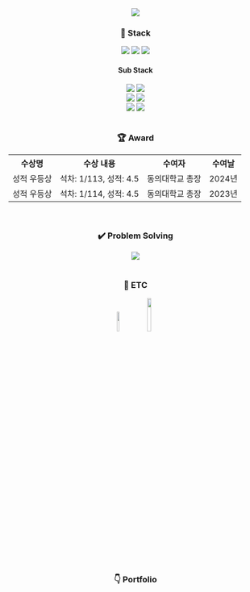 <div align="center">
  <img src="https://capsule-render.vercel.app/api?type=Venom&color=auto&height=200&section=header&text=BackEnd&fontSize=90&theme=tokyonight" /><br>
  <h3>🌈 Stack</h3>
  <img src="https://img.shields.io/badge/Spring-6DB33F?style=square&logo=Spring&logoColor=white"> <img src="https://img.shields.io/badge/Oracle%20SQL-F80000?style=square&logo=oracle&logoColor=white"> <img src="https://img.shields.io/badge/C++-00599C?style=square&logo=cplusplus&logoColor=white"><br>
  <h4>Sub Stack</h4>
  <img src="https://img.shields.io/badge/Java Script-F7DF1E?style=square&logo=javascript&logoColor=white"> <img src="https://img.shields.io/badge/Fastapi-009688?style=square&logo=fastapi&logoColor=white"><br>
  <img src="https://img.shields.io/badge/Jetpack%20compose-4285F4?style=square&logo=jetpackcompose&logoColor=white"> <img src="https://img.shields.io/badge/MySQL-4479A1?style=square&logo=mysql&logoColor=white"><br>
  <img src="https://img.shields.io/badge/C%23-512BD4?style=square&logo=csharp&logoColor=white"> <img src="https://img.shields.io/badge/Python-3776AB?style=square&logo=Python&logoColor=white"> <br>
  <br>
  <h3>🏆 Award</h3>
  <table>
    <th>수상명</th>
    <th>수상 내용</th>
    <th>수여자</th>
    <th>수여날</th>
    <tr>
      <td>성적 우등상</td>
      <td>석차: 1/113, 성적: 4.5</td>
      <td>동의대학교 총장</td>
      <td>2024년</td>
    </tr>
    <tr>
      <td>성적 우등상</td>
      <td>석차: 1/114, 성적: 4.5</td>
      <td>동의대학교 총장</td>
      <td>2023년</td>
    </tr>
  </table>
  <br>
  <h3>✔️ Problem Solving</h3>
    <a href="https://solved.ac/profile/seok3765"><img src="http://mazassumnida.wtf/api/v2/generate_badge?boj=seok3765"></a><br>
  <br>
  <h3>🧑 ETC</h3>
  <a href="https://velog.io/@seok3765/posts"><img width="10%" src="https://img.shields.io/badge/velog-20C997?style=for-the-badge&logo=velog&logoColor=white"></a>
  <a href="https://www.linkedin.com/in/jcoder0424/"><img width="13%" src="https://img.shields.io/badge/linkedin-0A66C2?style=for-the-badge&logo=linkedin&logoColor=white"></a><br>
  <br>
  <h3>👇 Portfolio</h3>
    
